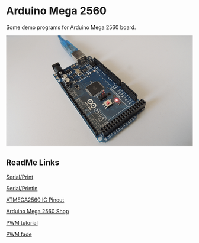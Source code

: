 Arduino Mega 2560
========
Some demo programs for Arduino Mega 2560 board.

![Arduino Mega 2560 Board](Arduino-Mega-2560.png)

ReadMe Links
------------
[Serial/Print](https://www.arduino.cc/en/Serial/Print)

[Serial/Println](https://www.arduino.cc/en/Serial/Println)

[ATMEGA2560 IC Pinout](https://www.arduino.cc/en/Hacking/PinMapping2560)

[Arduino Mega 2560 Shop](https://www.arduino.cc/en/Main/arduinoBoardMega2560/)

[PWM tutorial](https://www.arduino.cc/en/Tutorial/PWM)

[PWM fade](https://www.arduino.cc/en/Tutorial/Fading)